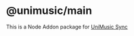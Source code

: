 # @unimusic/main

This is a Node Addon package for [UniMusic Sync](https://github.com/UniMusic-app/unimusic-sync)
